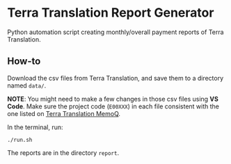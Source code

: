 # Terra Translation Report Generator

Python automation script creating monthly/overall payment reports of Terra Translation.

## How-to

Download the csv files from Terra Translation, and save them to a directory named `data/`.

**NOTE**: You might need to make a few changes in those csv files using **VS Code**. Make sure the project code (`E00XXX`) in each file consistent with the one listed on [Terra Translation MemoQ](https://terra.memoqworld.com/memoqweb/).

In the terminal, run:

```shell
./run.sh
```

The reports are in the directory `report`.
